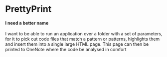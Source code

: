 # PrettyPrint

#### I need a better name

I want to be able to run an application over a folder with a set of parameters, for it to pick out code files that match a pattern or patterns, highlights them and insert them into a single large HTML page. This page can then be printed to OneNote where the code be analysed in comfort